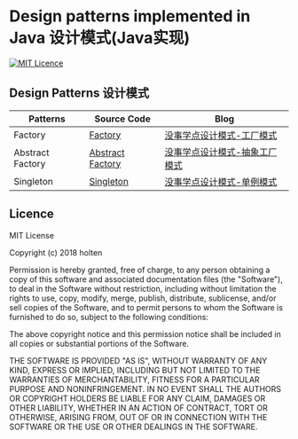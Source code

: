 # Design patterns implemented in Java 设计模式(Java实现)
[![MIT Licence](https://badges.frapsoft.com/os/mit/mit.svg?v=103)](https://opensource.org/licenses/mit-license.php)

## Design Patterns 设计模式
| Patterns | Source Code | Blog |
| ----- | -------- | ---------- |
|Factory|[Factory](./src/Factory)|[没事学点设计模式-工厂模式](http://blog.holten.site/2017/09/29/design-pattern-2/)|
|Abstract Factory|[Abstract Factory](./src/AbstractFactory)|[没事学点设计模式-抽象工厂模式](http://blog.holten.site/2018/02/12/design-pattern-3/)|
|Singleton|[Singleton](./src/Singleton)|[没事学点设计模式-单例模式](http://blog.holten.site/2018/03/22/design-pattern-4/)|

## Licence
MIT License

Copyright (c) 2018 holten

Permission is hereby granted, free of charge, to any person obtaining a copy of this software and associated documentation files (the "Software"), to deal in the Software without restriction, including without limitation the rights to use, copy, modify, merge, publish, distribute, sublicense, and/or sell copies of the Software, and to permit persons to whom the Software is furnished to do so, subject to the following conditions:

The above copyright notice and this permission notice shall be included in all copies or substantial portions of the Software.

THE SOFTWARE IS PROVIDED "AS IS", WITHOUT WARRANTY OF ANY KIND, EXPRESS OR IMPLIED, INCLUDING BUT NOT LIMITED TO THE WARRANTIES OF MERCHANTABILITY, FITNESS FOR A PARTICULAR PURPOSE AND NONINFRINGEMENT. IN NO EVENT SHALL THE AUTHORS OR COPYRIGHT HOLDERS BE LIABLE FOR ANY CLAIM, DAMAGES OR OTHER LIABILITY, WHETHER IN AN ACTION OF CONTRACT, TORT OR OTHERWISE, ARISING FROM, OUT OF OR IN CONNECTION WITH THE SOFTWARE OR THE USE OR OTHER DEALINGS IN THE SOFTWARE.
